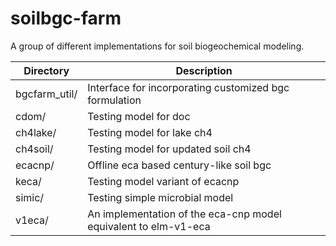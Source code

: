 # soilbgc-farm

A group of different implementations for soil biogeochemical modeling.

|Directory        | Description |
|------|----|
|bgcfarm_util/|Interface for incorporating customized bgc formulation|
|cdom/|Testing model for doc|
|ch4lake/|Testing model for lake ch4|
|ch4soil/|Testing model for updated soil ch4|
|ecacnp/|Offline eca based century-like soil bgc|
|keca/|Testing model variant of ecacnp|
|simic/|Testing simple microbial model|
|v1eca/|An implementation of the eca-cnp model equivalent to elm-v1-eca|
